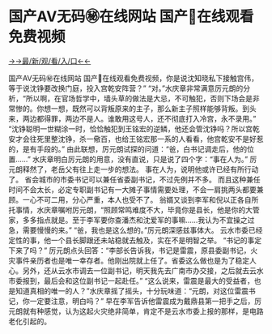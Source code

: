 # 国产AV无码㊙️在线网站  国产🔞在线观看免费视频


<a href="https://senfoop.com">→→最/新/观/看/入/口←←</a>



国产AV无码㊙️在线网站  国产🔞在线观看免费视频，你是说沈知晓私下接触宫伟，等于说沈铮要改换门庭，投入宫乾安阵营？”
“对。”水庆章非常满意厉元朗的分析，“所以啊，在官场哲学中，墙头草的做法是大忌，不可触犯，否则下场会是非常惨的。你想一想，既然可以背叛原来的主子，那么新主子照样能够背叛。到头来，两边都得罪，两边不是人。谁敢用这号人，还不彻底打入冷宫，永不录用。”
“沈铮聪明一世糊涂一时，恰恰触犯到王铭宏的逆鳞，他还会管沈铮吗？所以宫乾安才会往死里整沈铮，杀一儆百，也给王铭宏那一系的人看看，他宫乾安不是好惹的，是有手段的。”
由此联想，厉元朗试探的问道：“爸，白书记调走后，他的位置……”
水庆章明白厉元朗的用意，没有直说，只是说了四个字：“事在人为。”
厉元朗释然了，老岳父有往上走一步的想法。
事在人为，说明他或许已经有所行动了。
省会城市的市委书记可以兼任省委副书记，不过先例并不多。
而且这种兼任时间不会太长，必定专职副书记有一大摊子事情需要处理，不会一肩挑两头都要兼顾。一心不可二用，分心严重，本人也受不了。
翁婿又谈到李军和倪以正各自所托事情，水庆章嘱咐厉元朗，“照顾常鸣难度不大，毕竟你是县长，他是你的大管家，多多指点就是。至于李军要你查潘杰和沈爱军的事嘛……我认为不宜操之过急，需要慢慢的来。”
“爸，我也是这么想的。”厉元朗深感兹事体大。
云水市委已经定性的事，他一个县长脚跟还未站稳就去触及，实在不是明智之举。
“书记的事定下来了吗？”
厉元朗点头回答：“李部长告诉我，书记是雷震，原县委副书记，火灾事件亲历者也是唯一幸存者。他刚出院就上任了。省委这么做也是为了稳定人心。另外，还从云水市调去一位副书记，明天我先去广南市办交接，之后就去云水市委报到，最后会和这位副书记一起赴任。”
“这么说来，雷震是最大的受益者，也是知道真相的唯一的人？”水庆章摇了摇头，十分玩味道：“元朗，对这位雷震书记，你一定要注意，明白吗？”
早在李军告诉他雷震成为戴鼎县第一把手之后，厉元朗就有种感觉，认为这起火灾绝非简单，肯定不是云水市委上报的那样，是电路老化引起的。
